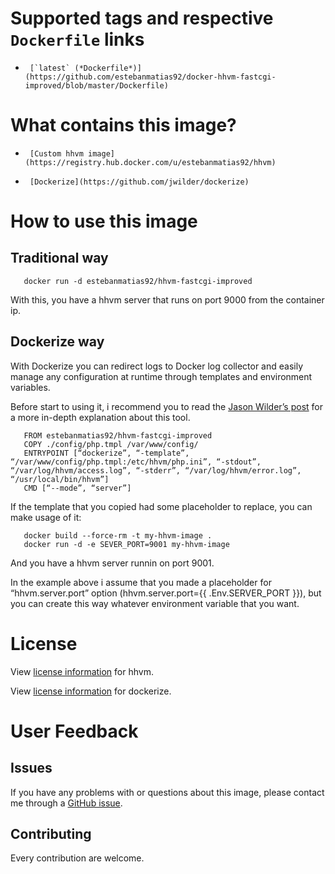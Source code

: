 # Supported tags and respective `Dockerfile` links

-      [`latest` (*Dockerfile*)](https://github.com/estebanmatias92/docker-hhvm-fastcgi-improved/blob/master/Dockerfile)

# What contains this image?

-      [Custom hhvm image](https://registry.hub.docker.com/u/estebanmatias92/hhvm)
-      [Dockerize](https://github.com/jwilder/dockerize)

# How to use this image

## Traditional way

       docker run -d estebanmatias92/hhvm-fastcgi-improved

With this, you have a hhvm server that runs on port 9000 from the container ip.

## Dockerize way

With Dockerize you can redirect logs to Docker log collector and  easily manage any configuration at runtime through templates and environment variables.

Before start to using it, i recommend you to read the [Jason Wilder’s post](http://jasonwilder.com/blog/2014/10/13/a-simple-way-to-dockerize-applications) for a more in-depth explanation about this tool.

       FROM estebanmatias92/hhvm-fastcgi-improved
       COPY ./config/php.tmpl /var/www/config/
       ENTRYPOINT [“dockerize”, “-template”, “/var/www/config/php.tmpl:/etc/hhvm/php.ini”, “-stdout”, “/var/log/hhvm/access.log”, “-stderr”, “/var/log/hhvm/error.log”, “/usr/local/bin/hhvm”]
       CMD [“--mode”, “server”]

If the template that you copied had some placeholder to replace, you can make usage of it:

       docker build --force-rm -t my-hhvm-image .
       docker run -d -e SEVER_PORT=9001 my-hhvm-image

And you have a hhvm server runnin on port 9001.

In the example above i assume that you made a placeholder for “hhvm.server.port” option (hhvm.server.port={{ .Env.SERVER_PORT }}), but you can create this way whatever environment variable that you want.

# License

View [license information](https://github.com/facebook/hhvm#license) for hhvm.

View [license information](https://github.com/jwilder/dockerize#license) for dockerize.

# User Feedback

## Issues

If you have any problems with or questions about this image, please contact me through a [GitHub issue](https://github.com/estebanmatias92/docker-hhvm-fastcgi-improved/issues).

## Contributing

Every contribution are welcome.
